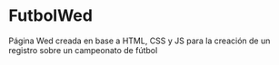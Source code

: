 # FutbolWed
Página Wed creada en base a HTML, CSS y JS para la creación de un registro sobre un campeonato de fútbol
